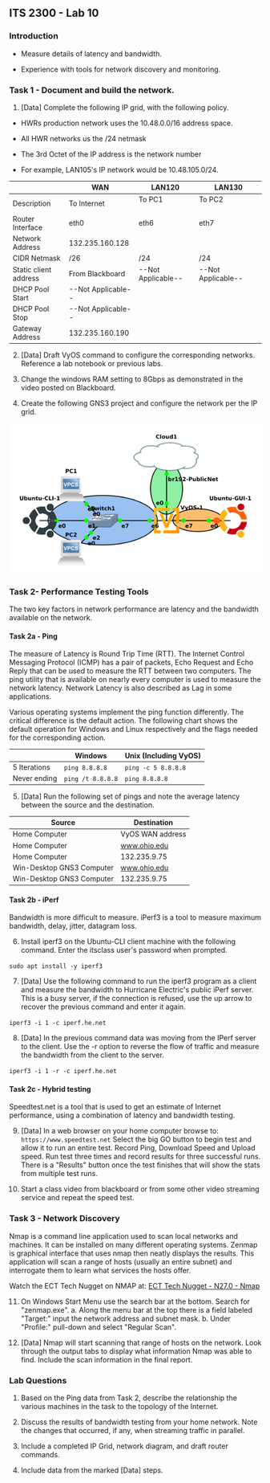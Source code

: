## ITS 2300 - Lab 10
### Introduction

-   Measure details of latency and bandwidth.

-   Experience with tools for network discovery and monitoring.

### Task 1 - Document and build the network.

1.  [Data] Complete the following IP grid, with the following policy.

-   HWRs production network uses the 10.48.0.0/16 address space.

-   All HWR networks us the /24 netmask

-   The 3rd Octet of the IP address is the network number

-   For example, LAN105's IP network would be 10.48.105.0/24.

|                   |**WAN**            |**LAN120**           |**LAN130**
|--                         |--                 |--                 |--
|Description                |To Internet        |To PC1&nbsp; &nbsp; &nbsp; &nbsp; &nbsp; &nbsp; &nbsp; &nbsp; &nbsp; &nbsp; &nbsp; &nbsp; &nbsp; &nbsp;             |To PC2&nbsp; &nbsp; &nbsp; &nbsp; &nbsp; &nbsp; &nbsp; &nbsp; &nbsp; &nbsp; &nbsp; &nbsp; &nbsp; &nbsp; &nbsp; &nbsp; &nbsp; &nbsp;
|Router Interface           |eth0               |eth6               |eth7
|Network Address            |132.235.160.128    |                   |
|CIDR Netmask               |/26                |/24                |/24
|Static client address      |From Blackboard    |--Not Applicable-- |--Not Applicable--
|DHCP Pool Start            |--Not Applicable-- |                   |
|DHCP Pool Stop             |--Not Applicable-- |                   |
|Gateway Address            |132.235.160.190    |                   |

2.  [Data] Draft VyOS command to configure the corresponding networks. Reference a lab notebook or previous labs.

3.  Change the windows RAM setting to 8Gbps as demonstrated in the video posted on Blackboard.

4.  Create the following GNS3 project and configure the network per the IP grid.

![](lab10-1.png)

### Task 2- Performance Testing Tools

The two key factors in network performance are latency and the bandwidth available on the network.

#### Task 2a - Ping

The measure of Latency is Round Trip Time (RTT). The Internet Control Messaging Protocol (ICMP) has a pair of packets, Echo Request and Echo Reply that can be used to measure the RTT between two computers. The ping utility that is available on nearly every computer is used to measure the network latency. Network Latency is also described as Lag in some applications.

Various operating systems implement the ping function differently. The critical difference is the default action. The following chart shows the default operation for Windows and Linux respectively and the flags needed for the corresponding action.

|                   |**Windows**            |**Unix (Including VyOS)**
|--                 |--                 |--
|5 Iterations       |`ping 8.8.8.8`     |`ping -c 5 8.8.8.8`
|Never ending       |`ping /t 8.8.8.8`  |`ping 8.8.8.8`

5.  [Data] Run the following set of pings and note the average latency between the source and the destination.

|Source             |Destination
|--                 |--
|Home Computer      |VyOS WAN address
|Home Computer      |www.ohio.edu
|Home Computer      |132.235.9.75
|Win-Desktop GNS3 Computer|www.ohio.edu
|Win-Desktop GNS3 Computer|132.235.9.75

#### Task 2b - iPerf

Bandwidth is more difficult to measure. iPerf3 is a tool to measure maximum bandwidth, delay, jitter, datagram loss.

6.  Install iperf3 on the Ubuntu-CLI client machine with the following command. Enter the itsclass user's password when prompted.

`sudo apt install -y iperf3`

7.  [Data] Use the following command to run the iperf3 program as a client and measure the bandwidth to Hurricane Electric's public iPerf server. This is a busy server, if the connection is refused, use the up arrow to recover the previous command and enter it again.

`iperf3 -i 1 -c iperf.he.net`

8.  [Data] In the previous command data was moving from the IPerf server to the client. Use the -r option to reverse the flow of traffic and measure the bandwidth from the client to the server.

`iperf3 -i 1 -r -c iperf.he.net`

#### Task 2c - Hybrid testing

Speedtest.net is a tool that is used to get an estimate of Internet performance, using a combination of latency and bandwidth testing.

9.  [Data] In a web browser on your home computer browse to: `https://www.speedtest.net` Select the big GO button to begin test and allow it to run an entire test. Record Ping, Download Speed and
Upload speed. Run test three times and record results for three successful runs. There is a "Results" button once the test finishes that will show the stats from multiple test runs.

10. Start a class video from blackboard or from some other video streaming service and repeat the speed test.

### Task 3 - Network Discovery

Nmap is a command line application used to scan local networks and machines. It can be installed on many different operating systems. Zenmap is graphical interface that uses nmap then neatly displays the
results. This application will scan a range of hosts (usually an entire subnet) and interrogate them to learn what services the hosts offer.

Watch the ECT Tech Nugget on NMAP at: [ECT Tech Nugget - N27.0 - Nmap](https://youtu.be/PBuoHk9fFgk)

11. On Windows Start Menu use the search bar at the bottom. Search for "zenmap.exe".
a.  Along the menu bar at the top there is a field labeled "Target:" input the network address and subnet mask.
b.  Under "Profile:" pull-down and select "Regular Scan".

12. [Data] Nmap will start scanning that range of hosts on the network. Look through the output tabs to display what information Nmap was able to find. Include the scan information in the final report.

### Lab Questions

1.  Based on the Ping data from Task 2, describe the relationship the various machines in the task to the topology of the Internet.

2.  Discuss the results of bandwidth testing from your home network. Note the changes that occurred, if any, when streaming traffic in parallel.

3.  Include a completed IP Grid, network diagram, and draft router commands.

4.  Include data from the marked [Data] steps.
